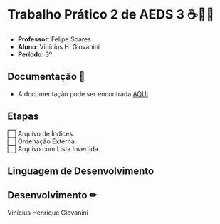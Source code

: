 # Trabalho Prático 2 de AEDS 3 ☕👨‍💻

- **Professor**: Felipe Soares
- **Aluno**: Vinícius H. Giovanini
- **Período**: 3º

## Documentação 📜

- A documentação pode ser encontrada [AQUI]()

## Etapas

⬜ Arquivo de Índices.  
⬜ Ordenação Externa.  
⬜ Arquivo com Lista Invertida.

## Linguagem de Desenvolvimento

<link rel="stylesheet" href="https://cdn.jsdelivr.net/gh/devicons/devicon@v2.15.1/devicon.min.css" width="40px">

## Desenvolvimento ✏

Vinícius Henrique Giovanini
